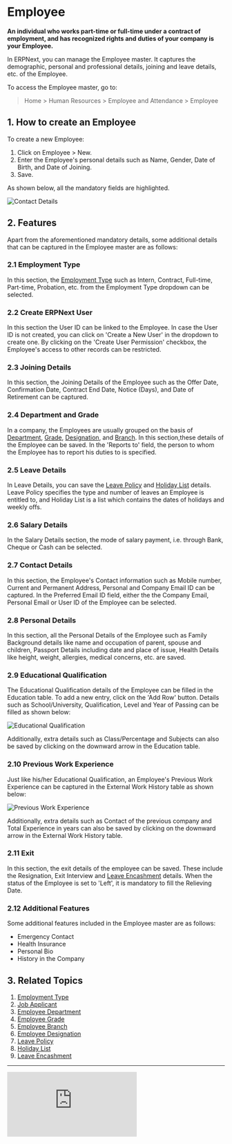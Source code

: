 <!-- add-breadcrumbs -->
# Employee

**An individual who works part-time or full-time under a contract of employment, and has recognized rights and duties of your company is your Employee.**

In ERPNext, you can manage the Employee master. It captures the demographic, personal and professional details, joining and leave details, etc. of the Employee. 


To access the Employee master, go to:

> Home > Human Resources > Employee and Attendance > Employee

## 1. How to create an Employee

To create a new Employee:

1. Click on Employee > New.
1. Enter the Employee's personal details  such as Name, Gender, Date of Birth, and Date of Joining.
1. Save.

As shown below, all the mandatory fields are highlighted.

<img class="screenshot" alt="Contact Details" src="{{docs_base_url}}/assets/img/human-resources/new-employee-mandatory.png">

## 2. Features 

Apart from the aforementioned mandatory details, some additional details that can be captured in the Employee master are as follows:

### 2.1 Employment Type

In this section, the [Employment Type](/docs/user/manual/en/human-resources/employment-type) such as Intern, Contract, Full-time, Part-time, Probation, etc. from the Employment Type dropdown can be selected. 


### 2.2 Create ERPNext User

 In this section the User ID can be linked to the Employee. In case the User ID is not created, you can click on 'Create a New User' in the dropdown to create one. By clicking on the 'Create User Permission' checkbox, the Employee's access to other records can be restricted.


### 2.3 Joining Details

In this section, the Joining Details of the Employee such as the Offer Date, Confirmation Date, Contract End Date, Notice (Days), and Date of Retirement can be captured. 


### 2.4 Department and Grade

In a company, the Employees are usually grouped on the basis of [Department](/docs/user/manual/en/human-resources/department), [Grade](/docs/user/manual/en/human-resources/employee-grade), [Designation](/docs/user/manual/en/human-resources/designation), and [Branch](/docs/user/manual/en/human-resources/branch). In this section,these details of the Employee can be saved. In the 'Reports to' field, the person to whom the Employee has to report his duties to is specified.


### 2.5 Leave Details

In Leave Details, you can save the [Leave Policy](/docs/user/manual/en/human-resources/leave-policy) and [Holiday List](/docs/user/manual/en/human-resources/holiday-list) details. Leave Policy specifies the type and number of leaves an Employee is entitled to, and Holiday List is a list which contains the dates of holidays and weekly offs.


### 2.6 Salary Details

In the Salary Details section,  the mode of salary payment, i.e. through Bank, Cheque or Cash can be selected.


### 2.7 Contact Details

In this section, the Employee's Contact information such as Mobile number, Current and Permanent Address, Personal and Company Email ID can be captured. In the Preferred Email ID field, either the the Company Email, Personal Email or User ID of the Employee can be selected.
 

### 2.8 Personal Details

In this section, all the Personal Details of the Employee such as Family Background details like name and occupation of parent, spouse and children, Passport Details including date and place of issue, Health Details like height, weight, allergies, medical concerns, etc. are saved. 

### 2.9 Educational Qualification

The Educational Qualification details of the Employee can be filled in the Education table. To add a new entry, click on the 'Add Row' button. Details such as School/University, Qualification, Level and Year of Passing can be filled as shown below:

<img class="screenshot" alt="Educational Qualification" src="{{docs_base_url}}/assets/img/human-resources/educational-qualification.png">

Additionally, extra details such as Class/Percentage and Subjects can also be saved by clicking on the downward arrow in the Education table.

### 2.10 Previous Work Experience

Just like his/her Educational Qualification, an Employee's Previous Work Experience can be captured in the External Work History table as shown below:

<img class="screenshot" alt="Previous Work Experience" src="{{docs_base_url}}/assets/img/human-resources/previous-work-experience.png">

Additionally, extra details such as Contact of the previous company and Total Experience in years can also be saved by clicking on the downward arrow in the External Work History table.

### 2.11 Exit

In this section, the exit details of the employee can be saved. These include the Resignation, Exit Interview and [Leave Encashment](/docs/user/manual/en/human-resources/leave-encashment) details. When the status of the Employee is set to 'Left', it is mandatory to fill the Relieving Date.

### 2.12 Additional Features
Some additional features included in the Employee master are as follows:

* Emergency Contact
* Health Insurance
* Personal Bio
* History in the Company



## 3. Related Topics

1. [Employment Type](/docs/user/manual/en/human-resources/employment-type)
1. [Job Applicant](/docs/user/manual/en/human-resources/job-applicant) 
1. [Employee Department](/docs/user/manual/en/human-resources/department)
1. [Employee Grade](/docs/user/manual/en/human-resources/employee-grade)
1. [Employee Branch](/docs/user/manual/en/human-resources/branch)
1. [Employee Designation](/docs/user/manual/en/human-resources/designation)
1. [Leave Policy](/docs/user/manual/en/human-resources/leave-policy)
1. [Holiday List](/docs/user/manual/en/human-resources/holiday-list)
1. [Leave Encashment](/docs/user/manual/en/human-resources/leave-encashment)



<hr>

<div class="embed-container">    
    <iframe src="https://www.youtube.com/embed/kkwOzeU4wFU?rel=0" frameborder="0" allow="autoplay; encrypted-media" allowfullscreen></iframe>
</div>


